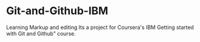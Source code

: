 # Git-and-Github-IBM

Learning Markup and editing
Its a project for Coursera's IBM Getting started with Git and Github" course.
